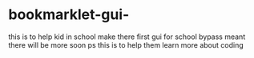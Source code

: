 # bookmarklet-gui-
this is to help kid in school  make there first gui for school bypass meant there will be more soon ps 
this is to help them learn more about coding
